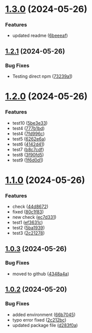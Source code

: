 # [1.3.0](https://github.com/krishpy3/krishpy3-npm/compare/v1.2.1...v1.3.0) (2024-05-26)


### Features

* updated readme ([6beeeaf](https://github.com/krishpy3/krishpy3-npm/commit/6beeeaf32f7938b878081f68f6eadf475ac43dac))

## [1.2.1](https://github.com/krishpy3/krishpy3-npm/compare/v1.2.0...v1.2.1) (2024-05-26)


### Bug Fixes

* Testing direct npm ([73239a1](https://github.com/krishpy3/krishpy3-npm/commit/73239a16ae769520fab7fd58ca3e4d0b8bee41c1))

# [1.2.0](https://github.com/krishpy3/krishpy3-npm/compare/v1.1.0...v1.2.0) (2024-05-26)


### Features

* test10 ([5be3e33](https://github.com/krishpy3/krishpy3-npm/commit/5be3e3377e26ce5048d49f5cac0d602299a76421))
* test4 ([777b1bd](https://github.com/krishpy3/krishpy3-npm/commit/777b1bdcb2f6368dbc67dfb2138ca5f05de28731))
* test4 ([7fd996c](https://github.com/krishpy3/krishpy3-npm/commit/7fd996c3e96162a274b24fb3f7669c3159e7826b))
* test5 ([6262e6a](https://github.com/krishpy3/krishpy3-npm/commit/6262e6ae6e53bfd07100da65550705bd300ffb3c))
* test6 ([4142d41](https://github.com/krishpy3/krishpy3-npm/commit/4142d41bc93fa994d6e9be76c211c30975fbc1b9))
* test7 ([b8c7cdf](https://github.com/krishpy3/krishpy3-npm/commit/b8c7cdfce2390a0bda8e408413f8dd900c706fb6))
* test8 ([3f90fd5](https://github.com/krishpy3/krishpy3-npm/commit/3f90fd5f26d1e2c75c8b8fd9ee55ed4ef6fbf4bd))
* test9 ([1f6d0d1](https://github.com/krishpy3/krishpy3-npm/commit/1f6d0d110a8a951bc6dd33cd1484c9b9d43d6c0c))

# [1.1.0](https://github.com/krishpy3/krishpy3-npm/compare/v1.0.3...v1.1.0) (2024-05-26)


### Features

* check ([44d8672](https://github.com/krishpy3/krishpy3-npm/commit/44d867200dcb0de0dfed7fb6fcbd2561ac31bcd6))
* fixed ([80c1f83](https://github.com/krishpy3/krishpy3-npm/commit/80c1f83ebe76dcac8707ead8cd61b0de3ccdab01))
* new check ([ec7d331](https://github.com/krishpy3/krishpy3-npm/commit/ec7d3317825abad9d8d6d7dc66e989e7fe8b810d))
* test1 ([ef3631c](https://github.com/krishpy3/krishpy3-npm/commit/ef3631c2d2f063b41f2deb1befe1a401de018f9e))
* test2 ([5ba1939](https://github.com/krishpy3/krishpy3-npm/commit/5ba193949a98c31358dc91ab42f5a65edc6e7de3))
* test3 ([2c21278](https://github.com/krishpy3/krishpy3-npm/commit/2c2127840506c4d5001c766c2f9d3bd935c2337a))

## [1.0.3](https://github.com/krishpy3/krishpy3-npm/compare/v1.0.2...v1.0.3) (2024-05-26)


### Bug Fixes

* moved to github ([4348a4a](https://github.com/krishpy3/krishpy3-npm/commit/4348a4a5379a87be550961936211842316591531))

## [1.0.2](https://github.com/krishpy3/krishpy3-npm/compare/v1.0.1...v1.0.2) (2024-05-20)


### Bug Fixes

* added environment ([66b7045](https://github.com/krishpy3/krishpy3-npm/commit/66b70453a6ac6d69c731ce56692bb5485f47ce36))
* typo error fixed ([2c212bc](https://github.com/krishpy3/krishpy3-npm/commit/2c212bc1d921d8887d0619408026cd94ec50bcff))
* updated package file ([d283f0a](https://github.com/krishpy3/krishpy3-npm/commit/d283f0af1313638d0a5032f6e3c2e15e8e0e95c9))
